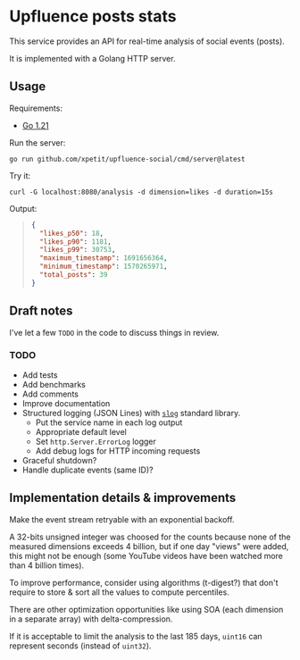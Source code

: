 # Upfluence posts stats

This service provides an API for real-time analysis of social events (posts).

It is implemented with a Golang HTTP server.

## Usage

Requirements:

- [Go 1.21](https://golang.org/dl/)

Run the server:

```
go run github.com/xpetit/upfluence-social/cmd/server@latest
```

Try it:

```
curl -G localhost:8080/analysis -d dimension=likes -d duration=15s
```

Output:

> ```json
> {
>   "likes_p50": 18,
>   "likes_p90": 1181,
>   "likes_p99": 30753,
>   "maximum_timestamp": 1691656364,
>   "minimum_timestamp": 1570265971,
>   "total_posts": 39
> }
> ```

## Draft notes

I've let a few `TODO` in the code to discuss things in review.

### TODO

- Add tests
- Add benchmarks
- Add comments
- Improve documentation
- Structured logging (JSON Lines) with [`slog`](https://pkg.go.dev/log/slog) standard library.
  - Put the service name in each log output
  - Appropriate default level
  - Set `http.Server.ErrorLog` logger
  - Add debug logs for HTTP incoming requests
- Graceful shutdown?
- Handle duplicate events (same ID)?

## Implementation details & improvements

Make the event stream retryable with an exponential backoff.

A 32-bits unsigned integer was choosed for the counts because none of the measured dimensions exceeds 4 billion, but if one day "views" were added, this might not be enough (some YouTube videos have been watched more than 4 billion times).

To improve performance, consider using algorithms (t-digest?) that don't require to store & sort all the values to compute percentiles.

There are other optimization opportunities like using SOA (each dimension in a separate array) with delta-compression.

If it is acceptable to limit the analysis to the last 185 days, `uint16` can represent seconds (instead of `uint32`).
